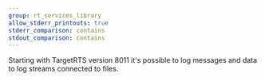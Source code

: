 ```yaml
---
group: rt_services_library
allow_stderr_printouts: true
stderr_comparison: contains
stdout_comparison: contains
---
```

Starting with TargetRTS version 8011 it's possible to log messages and data to log streams connected to files.